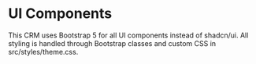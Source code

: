 # UI Components

This CRM uses Bootstrap 5 for all UI components instead of shadcn/ui.
All styling is handled through Bootstrap classes and custom CSS in src/styles/theme.css.